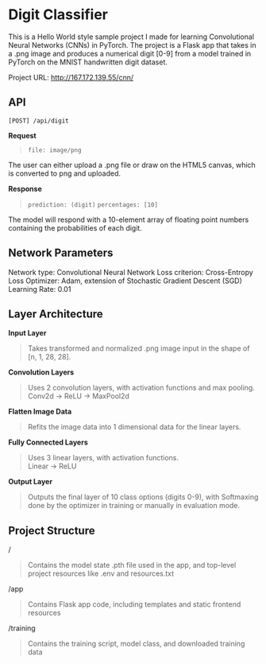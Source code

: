 
# Digit Classifier

This is a Hello World style sample project I made for learning Convolutional Neural Networks (CNNs) in PyTorch. The project is a Flask app that takes in a .png image and produces a numerical digit [0-9] from a model trained in PyTorch on the MNIST handwritten digit dataset.

Project URL: http://167.172.139.55/cnn/


## API

`[POST] /api/digit`

**Request**
>`file: image/png`

The user can either upload a .png file or draw on the HTML5 canvas, which is converted to png and uploaded.

**Response**
>`prediction: (digit)`
>`percentages: [10]`

The model will respond with a 10-element array of floating point numbers containing the probabilities of each digit.


## Network Parameters

Network type: Convolutional Neural Network
Loss criterion: Cross-Entropy Loss
Optimizer: Adam, extension of Stochastic Gradient Descent (SGD)
Learning Rate: 0.01


## Layer Architecture

**Input Layer**
>Takes transformed and normalized .png image input in the shape of [n, 1, 28, 28].

**Convolution Layers**
>Uses 2 convolution layers, with activation functions and max pooling.  
Conv2d -> ReLU -> MaxPool2d

**Flatten Image Data**
>Refits the image data into 1 dimensional data for the linear layers.

**Fully Connected Layers**
>Uses 3 linear layers, with activation functions.  
Linear -> ReLU

**Output Layer**
>Outputs the final layer of 10 class options (digits 0-9), with Softmaxing done by the optimizer in training or manually in evaluation mode.


## Project Structure

/
> Contains the model state .pth file used in the app, and top-level project resources like .env and resources.txt

/app
> Contains Flask app code, including templates and static frontend resources

/training
> Contains the training script, model class, and downloaded training data